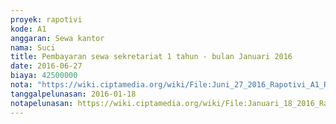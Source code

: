 ```yaml
---
proyek: rapotivi
kode: A1
anggaran: Sewa kantor
nama: Suci
title: Pembayaran sewa sekretariat 1 tahun - bulan Januari 2016
date: 2016-06-27
biaya: 42500000
nota: "https://wiki.ciptamedia.org/wiki/File:Juni_27_2016_Rapotivi_A1_Reimbursh_sewa_rumah_Satria_No._36.jpg"
tanggalpelunasan: 2016-01-18
notapelunasan: https://wiki.ciptamedia.org/wiki/File:Januari_18_2016_Rapotivi_A1_Bukti_transfer_untuk_pembayaran_sewa_rumah_Satria_no._36.jpg
---
```

